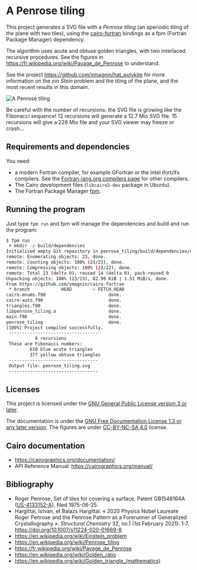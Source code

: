 # A Penrose tiling

This project generates a SVG file with a *Penrose tiling* (an aperiodic tiling of the plane with two tiles), using the [cairo-fortran](https://github.com/vmagnin/cairo-fortran) bindings as a fpm (Fortran Package Manager) dependency.

The algorithm uses acute and obtuse golden triangles, with two interlaced recursive procedures. See the figures in https://fr.wikipedia.org/wiki/Pavage_de_Penrose to understand.

See the project https://github.com/vmagnin/hat_polykite for more information on the *ein Stein* problem and the tiling of the plane, and the most recent results in this domain.

![A Penrose tiling](penrose_tiling_10.svg)

Be careful with the number of recursions: the SVG file is growing like the Fibonacci sequence! 12 recursions will generate a 12.7 Mio SVG file. 15 recursions will give a 228 Mio file and your SVG viewer may freeze or crash...

## Requirements and dependencies

You need:

* a modern Fortran compiler, for example GFortran or the Intel ifort/ifx compilers. See the [Fortran-lang.org compilers page](https://fortran-lang.org/compilers/) for other compilers.
* The Cairo development files (`libcairo2-dev` package in Ubuntu).
* The Fortran Package Manager [fpm](https://fpm.fortran-lang.org/).

## Running the program

Just type `fpm run` and fpm will manage the dependencies and build and run the program:

```bash
$ fpm run
 + mkdir -p build/dependencies
Initialized empty Git repository in penrose_tiling/build/dependencies/cairo-fortran/.git/
remote: Enumerating objects: 23, done.
remote: Counting objects: 100% (23/23), done.
remote: Compressing objects: 100% (22/22), done.
remote: Total 23 (delta 0), reused 14 (delta 0), pack-reused 0
Unpacking objects: 100% (23/23), 82.99 KiB | 1.51 MiB/s, done.
From https://github.com/vmagnin/cairo-fortran
 * branch            HEAD       -> FETCH_HEAD
cairo-enums.f90                        done.
cairo-auto.f90                         done.
triangles.f90                          done.
libpenrose_tiling.a                    done.
main.f90                               done.
penrose_tiling                         done.
[100%] Project compiled successfully.
 ----------------------------------
           8 recursions
 These are Fibonacci numbers:
         610 blue acute triangles
         377 yellow obtuse triangles
 ----------------------------------
 Output file: penrose_tiling.svg
 ----------------------------------
```


## Licenses

This project is licensed under the [GNU General Public License version 3 or later](http://www.gnu.org/licenses/gpl.html).

The documentation is under the [GNU Free Documentation License 1.3 or any later version](http://www.gnu.org/licenses/fdl.html). The figures are under [CC-BY-NC-SA 4.0](https://creativecommons.org/licenses/by-nc-sa/4.0/) license.

## Cairo documentation

* https://cairographics.org/documentation/
* API Reference Manual: https://cairographics.org/manual/

## Bibliography

* Roger Penrose, Set of tiles for covering a surface, Patent GB1548164A ([US-4133152-A](https://patents.google.com/patent/US4133152A/en)), filed 1975-06-25.
* Hargittai, Istvan, et Balazs Hargittai. « 2020 Physics Nobel Laureate Roger Penrose and the Penrose Pattern as a Forerunner of Generalized Crystallography ». *Structural Chemistry* 32, no.1 (1st February 2021): 1‑7. https://doi.org/10.1007/s11224-020-01669-8
* https://en.wikipedia.org/wiki/Einstein_problem
* https://en.wikipedia.org/wiki/Penrose_tiling
* https://fr.wikipedia.org/wiki/Pavage_de_Penrose
* https://en.wikipedia.org/wiki/Golden_ratio
* https://en.wikipedia.org/wiki/Golden_triangle_(mathematics)